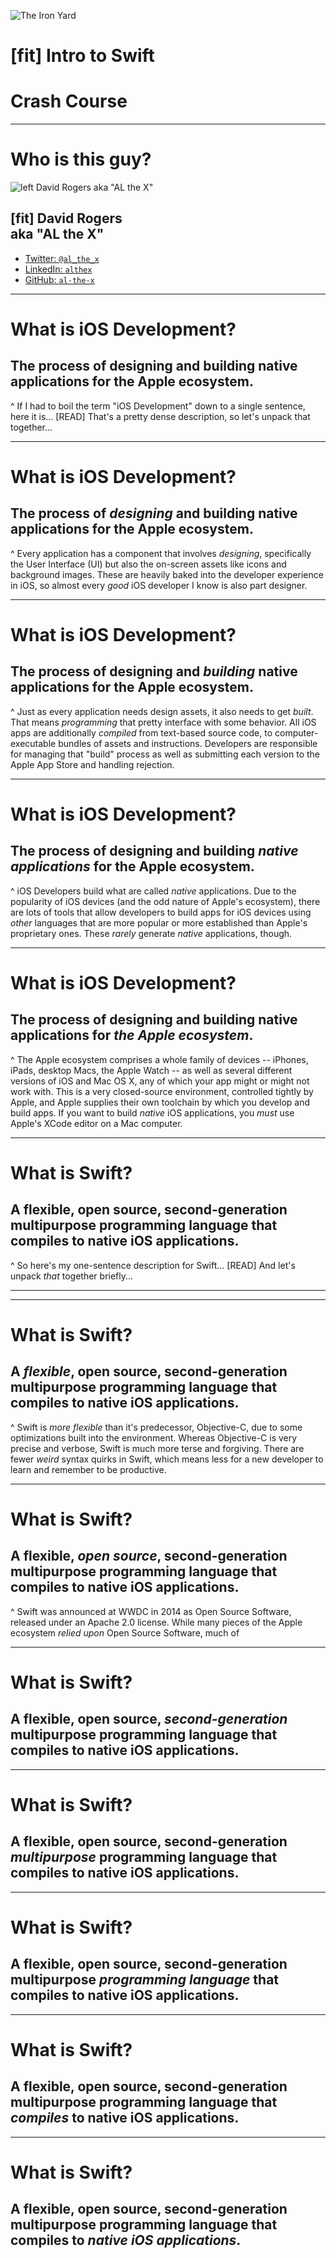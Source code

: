 ![The Iron Yard](https://dl.dropboxusercontent.com/u/255181/tiy-logo-square.png)
# [fit] Intro to Swift
# Crash Course

---

# Who is this guy?

![left David Rogers aka "AL the X"](http://www.gravatar.com/avatar/ece1d171f07e8c58d191a938e249d885?s=700)

## [fit] David Rogers <br> aka "AL the X"

* [Twitter: `@al_the_x`](http://j.mp/al_the_x--twitter)
* [LinkedIn: `althex`](http://j.mp/al_the_x--linkedin)
* [GitHub: `al-the-x`](http://j.mp/al_the_x--github)

---

# What is iOS Development?

## The process of designing and building native applications for the Apple ecosystem.

^ If I had to boil the term "iOS Development" down to a single sentence, here it is... [READ] That's a pretty dense description, so let's unpack that together...

---

# What is iOS Development?

## The process of _designing_ and building native applications for the Apple ecosystem.

^ Every application has a component that involves _designing_, specifically the User Interface (UI) but also the on-screen assets like icons and background images. These are heavily baked into the developer experience in iOS, so almost every _good_ iOS developer I know is also part designer.

---

# What is iOS Development?

## The process of designing and _building_ native applications for the Apple ecosystem.

^ Just as every application needs design assets, it also needs to get _built_. That means _programming_ that pretty interface with some behavior. All iOS apps are additionally _compiled_ from text-based source code, to computer-executable bundles of assets and instructions. Developers are responsible for managing that "build" process as well as submitting each version to the Apple App Store and handling rejection.

---

# What is iOS Development?

## The process of designing and building _native applications_ for the Apple ecosystem.

^ iOS Developers build what are called _native_ applications. Due to the popularity of iOS devices (and the odd nature of Apple's ecosystem), there are lots of tools that allow developers to build apps for iOS devices using _other_ languages that are more popular or more established than Apple's proprietary ones. These _rarely_ generate _native_ applications, though.

---

# What is iOS Development?

## The process of designing and building native applications for _the Apple ecosystem_.

^ The Apple ecosystem comprises a whole family of devices -- iPhones, iPads, desktop Macs, the Apple Watch -- as well as several different versions of iOS and Mac OS X, any of which your app might or might not work with. This is a very closed-source environment, controlled tightly by Apple, and Apple supplies their own toolchain by which you develop and build apps. If you want to build _native_ iOS applications, you _must_ use Apple's XCode editor on a Mac computer.

---

# What is Swift?

## A flexible, open source, second-generation multipurpose programming language that compiles to native iOS applications.

^ So here's my one-sentence description for Swift... [READ] And let's unpack _that_ together briefly...

----
---

# What is Swift?

## A _flexible_, open source, second-generation multipurpose programming language that compiles to native iOS applications.

^ Swift is _more flexible_ than it's predecessor, Objective-C, due to some optimizations built into the environment. Whereas Objective-C is very precise and verbose, Swift is much more terse and forgiving. There are fewer _weird_ syntax quirks in Swift, which means less for a new developer to learn and remember to be productive.

---

# What is Swift?

## A flexible, _open source_, second-generation multipurpose programming language that compiles to native iOS applications.

^ Swift was announced at WWDC in 2014 as Open Source Software, released under an Apache 2.0 license. While many pieces of the Apple ecosystem _relied upon_ Open Source Software, much of

---

# What is Swift?

## A flexible, open source, _second-generation_ multipurpose programming language that compiles to native iOS applications.

---

# What is Swift?

## A flexible, open source, second-generation _multipurpose_ programming language that compiles to native iOS applications.

---

# What is Swift?

## A flexible, open source, second-generation multipurpose _programming language_ that compiles to native iOS applications.

---

# What is Swift?

## A flexible, open source, second-generation multipurpose programming language that _compiles_ to native iOS applications.

---

# What is Swift?

## A flexible, open source, second-generation multipurpose programming language that compiles to _native iOS applications_.
